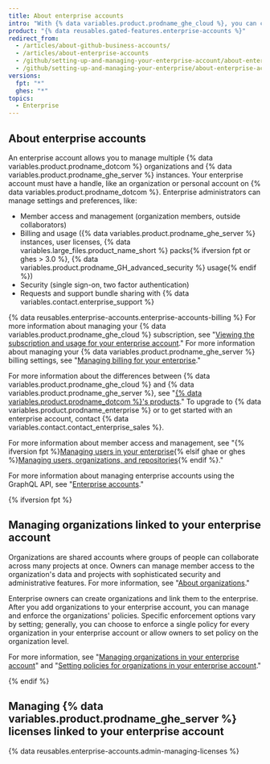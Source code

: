```yaml
---
title: About enterprise accounts
intro: "With {% data variables.product.prodname_ghe_cloud %}, you can create an enterprise account to enable collaboration between your organizations, while giving administrators a single point of visibility and management."
product: "{% data reusables.gated-features.enterprise-accounts %}"
redirect_from:
  - /articles/about-github-business-accounts/
  - /articles/about-enterprise-accounts
  - /github/setting-up-and-managing-your-enterprise-account/about-enterprise-accounts
  - /github/setting-up-and-managing-your-enterprise/about-enterprise-accounts
versions:
  fpt: "*"
  ghes: "*"
topics:
  - Enterprise
---
```


## About enterprise accounts

An enterprise account allows you to manage multiple {% data variables.product.prodname_dotcom %} organizations and {% data variables.product.prodname_ghe_server %} instances. Your enterprise account must have a handle, like an organization or personal account on {% data variables.product.prodname_dotcom %}. Enterprise administrators can manage settings and preferences, like:

- Member access and management (organization members, outside collaborators)
- Billing and usage ({% data variables.product.prodname_ghe_server %} instances, user licenses, {% data variables.large_files.product_name_short %} packs{% ifversion fpt or ghes > 3.0 %}, {% data variables.product.prodname_GH_advanced_security %} usage{% endif %})
- Security (single sign-on, two factor authentication)
- Requests and support bundle sharing with {% data variables.contact.enterprise_support %}

{% data reusables.enterprise-accounts.enterprise-accounts-billing %} For more information about managing your {% data variables.product.prodname_ghe_cloud %} subscription, see "[Viewing the subscription and usage for your enterprise account](/articles/viewing-the-subscription-and-usage-for-your-enterprise-account)." For more information about managing your {% data variables.product.prodname_ghe_server %} billing settings, see "[Managing billing for your enterprise](/admin/overview/managing-billing-for-your-enterprise)."

For more information about the differences between {% data variables.product.prodname_ghe_cloud %} and {% data variables.product.prodname_ghe_server %}, see "[{% data variables.product.prodname_dotcom %}'s products](/articles/githubs-products)." To upgrade to {% data variables.product.prodname_enterprise %} or to get started with an enterprise account, contact {% data variables.contact.contact_enterprise_sales %}.

For more information about member access and management, see "{% ifversion fpt %}[Managing users in your enterprise](/github/setting-up-and-managing-your-enterprise/managing-users-in-your-enterprise){% elsif ghae or ghes %}[Managing users, organizations, and repositories](/admin/user-management){% endif %}."

For more information about managing enterprise accounts using the GraphQL API, see "[Enterprise accounts](/graphql/guides/managing-enterprise-accounts)."

{% ifversion fpt %}

## Managing organizations linked to your enterprise account

Organizations are shared accounts where groups of people can collaborate across many projects at once. Owners can manage member access to the organization's data and projects with sophisticated security and administrative features. For more information, see "[About organizations](/articles/about-organizations)."

Enterprise owners can create organizations and link them to the enterprise. After you add organizations to your enterprise account, you can manage and enforce the organizations' policies. Specific enforcement options vary by setting; generally, you can choose to enforce a single policy for every organization in your enterprise account or allow owners to set policy on the organization level.

For more information, see "[Managing organizations in your enterprise account](/articles/managing-organizations-in-your-enterprise-account)" and "[Setting policies for organizations in your enterprise account](/articles/setting-policies-for-organizations-in-your-enterprise-account)."

{% endif %}

## Managing {% data variables.product.prodname_ghe_server %} licenses linked to your enterprise account

{% data reusables.enterprise-accounts.admin-managing-licenses %}
